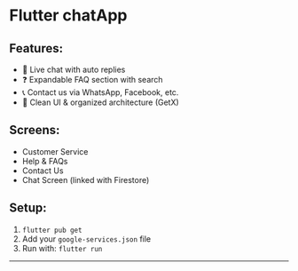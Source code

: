  

# Flutter chatApp

## Features:
- 💬 Live chat with auto replies
- ❓ Expandable FAQ section with search
- 📞 Contact us via WhatsApp, Facebook, etc.
- 📱 Clean UI & organized architecture (GetX)

## Screens:
- Customer Service
- Help & FAQs
- Contact Us
- Chat Screen (linked with Firestore)

## Setup:
1. `flutter pub get`
2. Add your `google-services.json` file
3. Run with: `flutter run`

---
